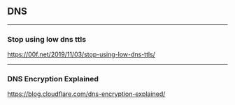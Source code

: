 ## DNS

---

### Stop using low dns ttls

https://00f.net/2019/11/03/stop-using-low-dns-ttls/

---

### DNS Encryption Explained

https://blog.cloudflare.com/dns-encryption-explained/
